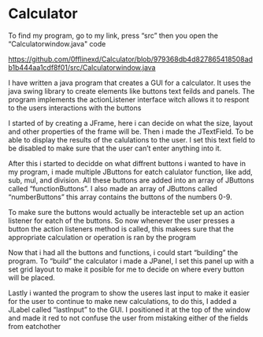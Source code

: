 # Calculator
To find my program, go to my link, press “src” then you open the “Calculatorwindow.java" code 

https://github.com/0fflinexd/Calculator/blob/979368db4d827865418508adb1b444aa1cdf8f01/src/Calculatorwindow.java 

I have written a java program that creates a GUI for a calculator. It uses the java swing library to create elements like buttons text feilds and panels. The program implements the actionListener interface witch allows it to respont to the users interactions with the buttons 

I started of by creating a JFrame, here i can decide on what the size, layout and other properties of the frame will be. Then i made the JTextField. To be able to display the results of the calulations to the user. I set this text field to be disabled to make sure that the user can’t enter anything into it. 

After this i started to decidde on what diffrent buttons i wanted to have in my program, i made multiple JButtons for eatch calulator function, like add, sub, mul, and division. All these buttons are added into an array of JButtons called “functionButtons”. I also made an array of JButtons called “numberButtons” this array contains the buttons of the numbers 0-9. 

To make sure the buttons would actually be interacteble set up an action listener for eatch of the buttons. So now whenever the user presses a button the action listeners method is called, this makees sure that the appropriate calculation or operation is ran by the program 

Now that i had all the buttons and functions, i could start “building” the program. 
To “build” the calculator i made a JPanel, I set this panel up with a set grid layout to make it posible for me to decide on where every button will be placed. 

Lastly i wanted the program to show the useres last input to make it easier for the user to continue to make new calculations, to do this, I added a JLabel called “lastInput” to the GUI. I positioned it at the top of the window and made it red to not confuse the user from mistaking either of the fields from eatchother  

 
